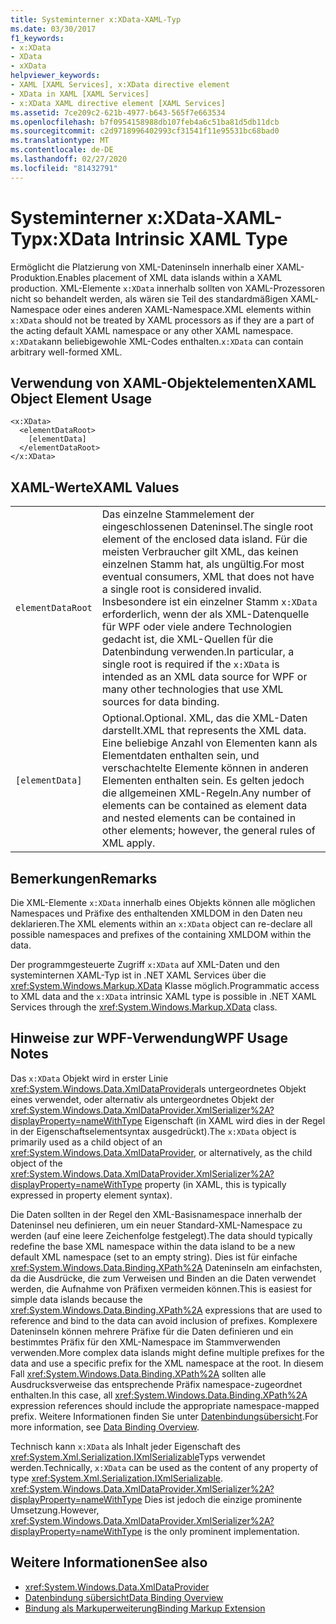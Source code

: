 ```yaml
---
title: Systeminterner x:XData-XAML-Typ
ms.date: 03/30/2017
f1_keywords:
- x:XData
- XData
- xXData
helpviewer_keywords:
- XAML [XAML Services], x:XData directive element
- XData in XAML [XAML Services]
- x:XData XAML directive element [XAML Services]
ms.assetid: 7ce209c2-621b-4977-b643-565f7e663534
ms.openlocfilehash: b7f0954158988db107feb4a6c51ba81d5db11dcb
ms.sourcegitcommit: c2d9718996402993cf31541f11e95531bc68bad0
ms.translationtype: MT
ms.contentlocale: de-DE
ms.lasthandoff: 02/27/2020
ms.locfileid: "81432791"
---
```

# <a name="xxdata-intrinsic-xaml-type"></a><span data-ttu-id="14469-102">Systeminterner x:XData-XAML-Typ</span><span class="sxs-lookup"><span data-stu-id="14469-102">x:XData Intrinsic XAML Type</span></span>
<span data-ttu-id="14469-103">Ermöglicht die Platzierung von XML-Dateninseln innerhalb einer XAML-Produktion.</span><span class="sxs-lookup"><span data-stu-id="14469-103">Enables placement of XML data islands within a XAML production.</span></span> <span data-ttu-id="14469-104">XML-Elemente `x:XData` innerhalb sollten von XAML-Prozessoren nicht so behandelt werden, als wären sie Teil des standardmäßigen XAML-Namespace oder eines anderen XAML-Namespace.</span><span class="sxs-lookup"><span data-stu-id="14469-104">XML elements within `x:XData` should not be treated by XAML processors as if they are a part of the acting default XAML namespace or any other XAML namespace.</span></span> <span data-ttu-id="14469-105">`x:XData`kann beliebigewohle XML-Codes enthalten.</span><span class="sxs-lookup"><span data-stu-id="14469-105">`x:XData` can contain arbitrary well-formed XML.</span></span>

## <a name="xaml-object-element-usage"></a><span data-ttu-id="14469-106">Verwendung von XAML-Objektelementen</span><span class="sxs-lookup"><span data-stu-id="14469-106">XAML Object Element Usage</span></span>

```xaml
<x:XData>
  <elementDataRoot>
    [elementData]
  </elementDataRoot>
</x:XData>
```

## <a name="xaml-values"></a><span data-ttu-id="14469-107">XAML-Werte</span><span class="sxs-lookup"><span data-stu-id="14469-107">XAML Values</span></span>

|||
|-|-|
|`elementDataRoot`|<span data-ttu-id="14469-108">Das einzelne Stammelement der eingeschlossenen Dateninsel.</span><span class="sxs-lookup"><span data-stu-id="14469-108">The single root element of the enclosed data island.</span></span> <span data-ttu-id="14469-109">Für die meisten Verbraucher gilt XML, das keinen einzelnen Stamm hat, als ungültig.</span><span class="sxs-lookup"><span data-stu-id="14469-109">For most eventual consumers, XML that does not have a single root is considered invalid.</span></span> <span data-ttu-id="14469-110">Insbesondere ist ein einzelner Stamm `x:XData` erforderlich, wenn der als XML-Datenquelle für WPF oder viele andere Technologien gedacht ist, die XML-Quellen für die Datenbindung verwenden.</span><span class="sxs-lookup"><span data-stu-id="14469-110">In particular, a single root is required if the `x:XData` is intended as an XML data source for WPF or many other technologies that use XML sources for data binding.</span></span>|
|`[elementData]`|<span data-ttu-id="14469-111">Optional.</span><span class="sxs-lookup"><span data-stu-id="14469-111">Optional.</span></span> <span data-ttu-id="14469-112">XML, das die XML-Daten darstellt.</span><span class="sxs-lookup"><span data-stu-id="14469-112">XML that represents the XML data.</span></span> <span data-ttu-id="14469-113">Eine beliebige Anzahl von Elementen kann als Elementdaten enthalten sein, und verschachtelte Elemente können in anderen Elementen enthalten sein. Es gelten jedoch die allgemeinen XML-Regeln.</span><span class="sxs-lookup"><span data-stu-id="14469-113">Any number of elements can be contained as element data and nested elements can be contained in other elements; however, the general rules of XML apply.</span></span>|

## <a name="remarks"></a><span data-ttu-id="14469-114">Bemerkungen</span><span class="sxs-lookup"><span data-stu-id="14469-114">Remarks</span></span>

<span data-ttu-id="14469-115">Die XML-Elemente `x:XData` innerhalb eines Objekts können alle möglichen Namespaces und Präfixe des enthaltenden XMLDOM in den Daten neu deklarieren.</span><span class="sxs-lookup"><span data-stu-id="14469-115">The XML elements within an `x:XData` object can re-declare all possible namespaces and prefixes of the containing XMLDOM within the data.</span></span>

<span data-ttu-id="14469-116">Der programmgesteuerte Zugriff `x:XData` auf XML-Daten und den systeminternen XAML-Typ ist in .NET XAML Services über die <xref:System.Windows.Markup.XData> Klasse möglich.</span><span class="sxs-lookup"><span data-stu-id="14469-116">Programmatic access to XML data and the `x:XData` intrinsic XAML type is possible in .NET XAML Services through the <xref:System.Windows.Markup.XData> class.</span></span>

## <a name="wpf-usage-notes"></a><span data-ttu-id="14469-117">Hinweise zur WPF-Verwendung</span><span class="sxs-lookup"><span data-stu-id="14469-117">WPF Usage Notes</span></span>

<span data-ttu-id="14469-118">Das `x:XData` Objekt wird in erster Linie <xref:System.Windows.Data.XmlDataProvider>als untergeordnetes Objekt eines verwendet, oder alternativ als untergeordnetes Objekt der <xref:System.Windows.Data.XmlDataProvider.XmlSerializer%2A?displayProperty=nameWithType> Eigenschaft (in XAML wird dies in der Regel in der Eigenschaftselementsyntax ausgedrückt).</span><span class="sxs-lookup"><span data-stu-id="14469-118">The `x:XData` object is primarily used as a child object of an <xref:System.Windows.Data.XmlDataProvider>, or alternatively, as the child object of the <xref:System.Windows.Data.XmlDataProvider.XmlSerializer%2A?displayProperty=nameWithType> property (in XAML, this is typically expressed in property element syntax).</span></span>

<span data-ttu-id="14469-119">Die Daten sollten in der Regel den XML-Basisnamespace innerhalb der Dateninsel neu definieren, um ein neuer Standard-XML-Namespace zu werden (auf eine leere Zeichenfolge festgelegt).</span><span class="sxs-lookup"><span data-stu-id="14469-119">The data should typically redefine the base XML namespace within the data island to be a new default XML namespace (set to an empty string).</span></span> <span data-ttu-id="14469-120">Dies ist für einfache <xref:System.Windows.Data.Binding.XPath%2A> Dateninseln am einfachsten, da die Ausdrücke, die zum Verweisen und Binden an die Daten verwendet werden, die Aufnahme von Präfixen vermeiden können.</span><span class="sxs-lookup"><span data-stu-id="14469-120">This is easiest for simple data islands because the <xref:System.Windows.Data.Binding.XPath%2A> expressions that are used to reference and bind to the data can avoid inclusion of prefixes.</span></span> <span data-ttu-id="14469-121">Komplexere Dateninseln können mehrere Präfixe für die Daten definieren und ein bestimmtes Präfix für den XML-Namespace im Stammverwenden verwenden.</span><span class="sxs-lookup"><span data-stu-id="14469-121">More complex data islands might define multiple prefixes for the data and use a specific prefix for the XML namespace at the root.</span></span> <span data-ttu-id="14469-122">In diesem Fall <xref:System.Windows.Data.Binding.XPath%2A> sollten alle Ausdrucksverweise das entsprechende Präfix namespace-zugeordnet enthalten.</span><span class="sxs-lookup"><span data-stu-id="14469-122">In this case, all <xref:System.Windows.Data.Binding.XPath%2A> expression references should include the appropriate namespace-mapped prefix.</span></span> <span data-ttu-id="14469-123">Weitere Informationen finden Sie unter [Datenbindungsübersicht](../data/data-binding-overview.md).</span><span class="sxs-lookup"><span data-stu-id="14469-123">For more information, see [Data Binding Overview](../data/data-binding-overview.md).</span></span>

<span data-ttu-id="14469-124">Technisch kann `x:XData` als Inhalt jeder Eigenschaft des <xref:System.Xml.Serialization.IXmlSerializable>Typs verwendet werden.</span><span class="sxs-lookup"><span data-stu-id="14469-124">Technically, `x:XData` can be used as the content of any property of type <xref:System.Xml.Serialization.IXmlSerializable>.</span></span> <span data-ttu-id="14469-125"><xref:System.Windows.Data.XmlDataProvider.XmlSerializer%2A?displayProperty=nameWithType> Dies ist jedoch die einzige prominente Umsetzung.</span><span class="sxs-lookup"><span data-stu-id="14469-125">However, <xref:System.Windows.Data.XmlDataProvider.XmlSerializer%2A?displayProperty=nameWithType> is the only prominent implementation.</span></span>

## <a name="see-also"></a><span data-ttu-id="14469-126">Weitere Informationen</span><span class="sxs-lookup"><span data-stu-id="14469-126">See also</span></span>

- <xref:System.Windows.Data.XmlDataProvider>
- [<span data-ttu-id="14469-127">Datenbindung sübersicht</span><span class="sxs-lookup"><span data-stu-id="14469-127">Data Binding Overview</span></span>](../data/data-binding-overview.md)
- [<span data-ttu-id="14469-128">Bindung als Markuperweiterung</span><span class="sxs-lookup"><span data-stu-id="14469-128">Binding Markup Extension</span></span>](../../framework/wpf/advanced/binding-markup-extension.md)
